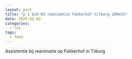 ```yaml
---
layout: post
title: "p 1 bzb-03 reanimatie fokkerhof tilburg 209433"
date: 2025-02-02
categories: 
  - rss
tags: 
  - feed
---
```


Assistentie bij reanimatie op Fokkerhof in Tilburg
